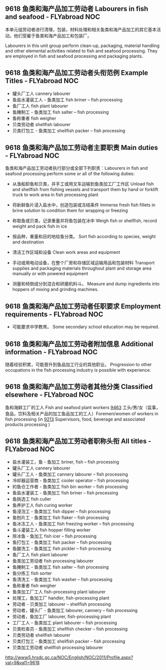 ## 9618 鱼类和海产品加工劳动者 Labourers in fish and seafood  - FLYabroad NOC

本单元组劳动者进行清理，包装，材料处理和相关鱼类和海产品加工的其它基本活动。他们受雇于鱼类和海产品加工和包装厂。

Labourers in this unit group perform clean-up, packaging, material handling and other elemental activities related to fish and seafood processing. They are employed in fish and seafood processing and packaging plants.

## 9618 鱼类和海产品加工劳动者头衔范例 Example Titles - FLYabroad NOC

* 罐头厂工人 cannery labourer
* 鱼盐水灌装工人 - 鱼类加工 fish briner – fish processing
* 鱼厂工人 fish plant labourer
* 鱼腌制工 - 鱼类加工 fish salter – fish processing
* 鱼称重者 fish weigher
* 贝类劳动者 shellfish labourer
* 贝类打包工 - 鱼类加工 shellfish packer – fish processing

## 9618 鱼类和海产品加工劳动者主要职责 Main duties - FLYabroad NOC

鱼类和海产品加工劳动者执行部分或全部下列职责：Labourers in fish and seafood processing perform some or all of the following duties:

* 从渔船卸鱼和贝类，并手工或用叉车运输到鱼类加工厂工作区
Unload fish and shellfish from fishing vessels and transport them by hand or forklift truck to work area in fish processing plant

* 将新鲜鱼片浸入盐水中，创造包装或冻结条件
Immerse fresh fish fillets in brine solution to condition them for wrapping or freezing

* 称取鱼或贝类，记录重量并将鱼包装在冰中
Weigh fish or shellfish, record weight and pack fish in ice

* 按品种，重量和目的地给鱼分类。
Sort fish according to species, weight and destination

* 清洁工作区域和设备
Clean work areas and equipment

* 手动或用电动设备，在整个厂房和存储区域运输用品和包装材料
Transport supplies and packaging materials throughout plant and storage area manually or with powered equipment

* 测量和倾倒成分到混合和研磨机料斗。
Measure and dump ingredients into hoppers of mixing and grinding machines.

## 9618 鱼类和海产品加工劳动者任职要求 Employment requirements - FLYabroad NOC

* 可能要求中学教育。
Some secondary school education may be required.

## 9618 鱼类和海产品加工劳动者附加信息 Additional information - FLYabroad NOC

随着经验积累，可能晋升到鱼品加工行业的其他职业。
Progression to other occupations in the fish processing industry is possible with experience.

## 9618 鱼类和海产品加工劳动者其他分类 Classified elsewhere - FLYabroad NOC

鱼和海鲜工厂的工人 Fish and seafood plant workers [9463](9463)
工头/男/女（监事，食品，饮料及相关产品的加工鱼品加工的工人）Foremen/women of workers in fish processing (in [9213](9213) Supervisors, food, beverage and associated products processing )

## 9618 鱼类和海产品加工劳动者职称头衔 All titles - FLYabroad NOC

* 盐水灌装工，鱼 - 鱼加工 briner, fish – fish processing
* 罐头厂工人 cannery labourer
* 罐头厂工人 - 鱼类加工 cannery labourer – fish processing
* 冷却器运营商 - 鱼类加工 cooler operator – fish processing
* 的鱼仓工作者 - 鱼类加工 fish bin worker – fish processing
* 鱼盐水灌装工 - 鱼类加工 fish briner – fish processing
* 鱼挑选工 fish culler
* 鱼养护工人 fish curing worker
* 鱼浸泡工 - 鱼类加工 fish dipper – fish processing
* 鱼刨片工 - 鱼类加工 fish flaker – fish processing
* 鱼冰冻工人 - 鱼类加工 fish freezing worker – fish processing
* 鱼斗灌装工人 fish hopper filling worker
* 除冰鱼 - 鱼加工 fish icer – fish processing
* 鱼打包工 - 鱼类加工 fish packer – fish processing
* 鱼酸洗工 - 鱼类加工 fish pickler – fish processing
* 鱼厂工人 fish plant labourer
* 鱼类加工劳动者 fish processing labourer
* 鱼腌制工 - 鱼类加工 fish salter – fish processing
* 鱼分拣工 fish sorter
* 鱼清洗工 - 鱼类加工 fish washer – fish processing
* 鱼称重者 fish weigher
* 鱼类加工厂工人 fish-processing plant labourer
* 处理工，鱼加工厂 handler, fish-processing plant
* 劳动者 - 贝类加工 labourer – shellfish processing
* 劳动者，罐头厂 - 鱼类加工 labourer, cannery – fish processing
* 劳动者，鱼加工厂 labourer, fish-processing plant
* 工厂工人 - 鱼类加工 plant labourer – fish processing
* 贝类检查员 - 鱼类加工 shellfish checker – fish processing
* 贝类劳动者 shellfish labourer
* 贝类打包工 - 鱼类加工 shellfish packer – fish processing
* 贝类加工劳动者 shellfish processing labourer

http://www5.hrsdc.gc.ca/NOC/English/NOC/2011/Profile.aspx?val=9&val1=9618